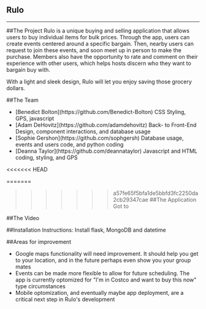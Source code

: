 Rulo
-------------
-------------


##The Project
Rulo is a unique buying and selling application that allows users to buy individual items for bulk prices. Through the app, users can create events centered around a specific bargain. Then, nearby users can request to join these events, and soon meet up in person to make the purchase. Members also have the opportunity to rate and comment on their experience with other users, which helps hosts discern who they want to bargain buy with.

With a light and sleek design, Rulo will let you enjoy saving those grocery dollars.

##The Team
<ul>
<li> [Benedict Bolton](https://github.com/Benedict-Bolton) CSS Styling, GPS, javascript </li>
<li> [Adam DeHovitz](https://github.com/adamdehovitz) Back- to Front-End Design, component interactions, and database usage </li>
<li> [Sophie Gershon](https://github.com/sophgersh) Database usage, events and users code, and python coding </li>
<li> [Deanna Taylor](https://github.com/deannataylor) Javascript and HTML coding, styling, and GPS </li>
</ul>
<<<<<<< HEAD

=======
>>>>>>> a57fe65f5bfa1de5bbfd3fc2250da2cb29347cae
##The Application
Got to <url>

##The Video

##Installation Instructions:
Install flask, MongoDB and datetime

##Areas for improvement
<ul>
<li> Google maps functionality will need improvement. It should help you get to your location, and in the future perhaps even show you your group mates
<li> Events can be made more flexible to allow for future scheduling. The app is currently optomized for "I'm in Costco and want to buy this now" type circumstances
<li> Mobile optomization, and eventually maybe app deployment, are a critical next step in Rulo's development
</ul>
